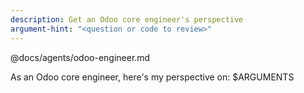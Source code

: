 ```yaml
---
description: Get an Odoo core engineer's perspective
argument-hint: "<question or code to review>"
---
```


@docs/agents/odoo-engineer.md

As an Odoo core engineer, here's my perspective on: $ARGUMENTS